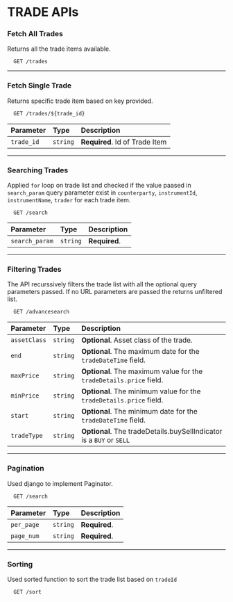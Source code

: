 # TRADE APIs

### Fetch All Trades
Returns all the trade items available.

```http
  GET /trades
```
---
### Fetch Single Trade
Returns specific trade item based on key provided.

```http
  GET /trades/${trade_id}
```
| Parameter | Type     | Description                       |
| :-------- | :------- | :-------------------------------- |
| `trade_id`      | `string` | **Required**. Id of Trade Item |

---
### Searching Trades

Applied `for` loop on trade list and checked if the value paased in `search_param` query parameter exist in `counterparty`, `instrumentId`, `instrumentName`, `trader` for each trade item.
```http
  GET /search
```

| Parameter | Type     | Description                       |
| :-------- | :------- | :-------------------------------- |
| `search_param`      | `string` | **Required**.  |

---

### Filtering Trades
The API recurssively filters the trade list with all the optional query parameters passed. If no URL parameters are passed the returns unfiltered list.

```http
  GET /advancesearch
```

| Parameter | Type     | Description                       |
| :-------- | :------- | :-------------------------------- |
| `assetClass`      | `string` | **Optional**. Asset class of the trade.|
| `end`      | `string` | **Optional**. The maximum date for the `tradeDateTime` field. |
| `maxPrice`      | `string` | **Optional**. The maximum value for the `tradeDetails.price` field. |
| `minPrice`      | `string` | **Optional**. The minimum value for the `tradeDetails.price` field. |
| `start`      | `string` | **Optional**. The minimum date for the `tradeDateTime` field. |
| `tradeType`      | `string` | **Optional**. The tradeDetails.buySellIndicator is a `BUY` or `SELL` |

---
### Pagination

Used django to implement Paginator.
```http
  GET /search
```

| Parameter | Type     | Description                       |
| :-------- | :------- | :-------------------------------- |
| `per_page`      | `string` | **Required**.  |
| `page_num`      | `string` | **Required**.  |

---
### Sorting

Used sorted function to sort the trade list based on `tradeId`
```http
  GET /sort
```
